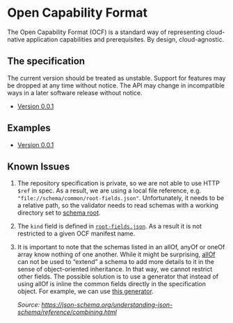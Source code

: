 # Open Capability Format

The Open Capability Format (OCF) is a standard way of representing cloud-native application capabilities and prerequisites. By design, cloud-agnostic.

## The specification

The current version should be treated as unstable. Support for features may be dropped at any time without notice. The API may change in incompatible ways in a later software release without notice.

* [Version 0.0.1](./0.0.1/schema)

## Examples

* [Version 0.0.1](./0.0.1/examples)

## Known Issues

1. The repository specification is private, so we are not able to use HTTP `$ref` in spec. As a result, we are using a local file reference, e.g. `"file://schema/common/root-fields.json"`. Unfortunately, it needs to be a relative path, so the validator needs to read schemas with a working directory set to [schema root](./0.0.1/schema).
2. The `kind` field is defined in [`root-fields.json`](./0.0.1/schema/common/root-fields.json). As a result it is not restricted to a given OCF manifest name.
3. It is important to note that the schemas listed in an allOf, anyOf or oneOf array know nothing of one another. While it might be surprising, [allOf](https://json-schema.org/understanding-json-schema/reference/combining.html#allof) can not be used to “extend” a schema to add more details to it in the sense of object-oriented inheritance. 
   In that way, we cannot restrict other fields. The possible solution is to use a generator that instead of using allOf is inline the common fields directly in the specification object. For example, we can use [this generator](https://github.com/mokkabonna/json-schema-merge-allof). 

   _Source: https://json-schema.org/understanding-json-schema/reference/combining.html_
